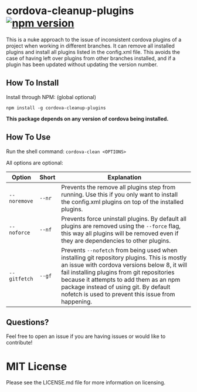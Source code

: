 # cordova-cleanup-plugins [![npm version](https://badge.fury.io/js/cordova-cleanup-plugins.svg)](https://badge.fury.io/js/cordova-cleanup-plugins)
This is a nuke approach to the issue of inconsistent cordova plugins of a project when working in different branches. It can remove all installed plugins and install all plugins listed in the config.xml file. This avoids the case of having left over plugins from other branches installed, and if a plugin has been updated without updating the version number.

## How To Install
Install through NPM: (global optional)
```
npm install -g cordova-cleanup-plugins
```
**This package depends on any version of cordova being installed.**

## How To Use 
Run the shell command: `cordova-clean <OPTIONS>`

All options are optional:

| Option | Short | Explanation |
|---|---|---|
| `--noremove` | `--nr` | Prevents the remove all plugins step from running. Use this if you only want to install the config.xml plugins on top of the installed plugins. |
| `--noforce` | `--nf` | Prevents force uninstall plugins. By default all plugins are removed using the `--force` flag, this way all plugins will be removed even if they are dependencies to other plugins. |
| `--gitfetch` | `--gf` | Prevents `--nofetch` from being used when installing git repository plugins. This is mostly an issue with cordova versions below 8, it will fail installing plugins from git repositories because it attempts to add them as an npm package instead of using git. By default nofetch is used to prevent this issue from happening. |

## Questions?
Feel free to open an issue if you are having issues or would like to contribute!

# MIT License
Please see the LICENSE.md file for more information on licensing.
